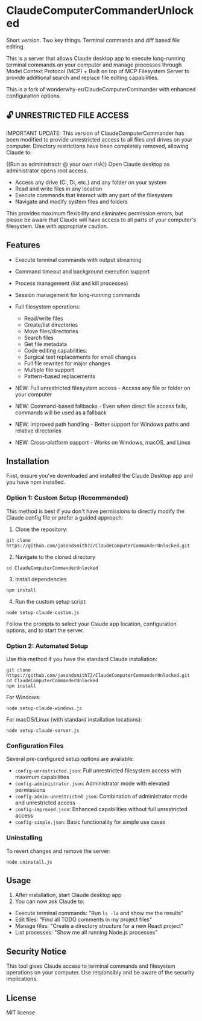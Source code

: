 
# ClaudeComputerCommanderUnlocked

Short version. Two key things. Terminal commands and diff based file editing.

This is a server that allows Claude desktop app to execute long-running terminal commands on your computer and manage processes through Model Context Protocol (MCP) + Built on top of MCP Filesystem Server to provide additional search and replace file editing capabilities.

This is a fork of wonderwhy-er/ClaudeComputerCommander with enhanced configuration options.

## 🔓 UNRESTRICTED FILE ACCESS

IMPORTANT UPDATE: This version of ClaudeComputerCommander has been modified to provide unrestricted access to all files and drives on your computer. Directory restrictions have been completely removed, allowing Claude to:

((Run as administraotr @ your own risk)) Open Claude desktop as administrator opens root access.

* Access any drive (C:, D:, etc.) and any folder on your system
* Read and write files in any location
* Execute commands that interact with any part of the filesystem
* Navigate and modify system files and folders

This provides maximum flexibility and eliminates permission errors, but please be aware that Claude will have access to all parts of your computer's filesystem. Use with appropriate caution.

## Features

* Execute terminal commands with output streaming
* Command timeout and background execution support
* Process management (list and kill processes)
* Session management for long-running commands
* Full filesystem operations:

  + Read/write files
  + Create/list directories
  + Move files/directories
  + Search files
  + Get file metadata
  + Code editing capabilities:
  + Surgical text replacements for small changes
  + Full file rewrites for major changes
  + Multiple file support
  + Pattern-based replacements
* NEW: Full unrestricted filesystem access - Access any file or folder on your computer
* NEW: Command-based fallbacks - Even when direct file access fails, commands will be used as a fallback
* NEW: Improved path handling - Better support for Windows paths and relative directories
* NEW: Cross-platform support - Works on Windows, macOS, and Linux

## Installation

First, ensure you've downloaded and installed the Claude Desktop app and you have npm installed.

### Option 1: Custom Setup (Recommended)

This method is best if you don't have permissions to directly modify the Claude config file or prefer a guided approach:

1. Clone the repository:

```
git clone https://github.com/jasondsmith72/ClaudeComputerCommanderUnlocked.git
```

2. Navigate to the cloned directory

```
cd ClaudeComputerCommanderUnlocked
```

3. Install dependencies

```
npm install
```

4. Run the custom setup script:

```
node setup-claude-custom.js
```

Follow the prompts to select your Claude app location, configuration options, and to start the server.

### Option 2: Automated Setup

Use this method if you have the standard Claude installation:

```
git clone https://github.com/jasondsmith72/ClaudeComputerCommanderUnlocked.git
cd ClaudeComputerCommanderUnlocked
npm install
```

For Windows:
```
node setup-claude-windows.js
```

For macOS/Linux (with standard installation locations):
```
node setup-claude-server.js
```

### Configuration Files

Several pre-configured setup options are available:

- `config-unrestricted.json`: Full unrestricted filesystem access with maximum capabilities
- `config-administrator.json`: Administrator mode with elevated permissions
- `config-admin-unrestricted.json`: Combination of administrator mode and unrestricted access
- `config-improved.json`: Enhanced capabilities without full unrestricted access
- `config-simple.json`: Basic functionality for simple use cases

### Uninstalling

To revert changes and remove the server:
```
node uninstall.js
```

## Usage

1. After installation, start Claude desktop app
2. You can now ask Claude to:

- Execute terminal commands: "Run `ls -la` and show me the results"
- Edit files: "Find all TODO comments in my project files"
- Manage files: "Create a directory structure for a new React project"
- List processes: "Show me all running Node.js processes"

## Security Notice

This tool gives Claude access to terminal commands and filesystem operations on your computer. Use responsibly and be aware of the security implications.

## License

MIT license
